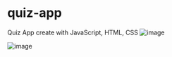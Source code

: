 # quiz-app
Quiz App create with JavaScript, HTML, CSS
![image](https://user-images.githubusercontent.com/56778099/121050020-7090b480-c7e2-11eb-9c5d-93b478006a0f.png)

![image](https://user-images.githubusercontent.com/56778099/121050159-8bfbbf80-c7e2-11eb-9942-7e76cf4b7a4a.png)
